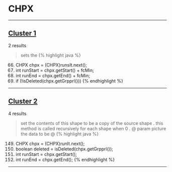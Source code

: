 # CHPX

***

## [Cluster 1](./1)
2 results
> sets the 
{% highlight java %}
66. CHPX chpx = (CHPX)runsIt.next();
67. int runStart = chpx.getStart() + fcMin;
68. int runEnd = chpx.getEnd() + fcMin;
70. if (!isDeleted(chpx.getGrpprl()))
{% endhighlight %}

***

## [Cluster 2](./2)
4 results
> set the contents of this shape to be a copy of the source shape . this method is called recursively for each shape when 0 . @ param picture the data to be @ 
{% highlight java %}
149. CHPX chpx = (CHPX)runIt.next();
150. boolean deleted = isDeleted(chpx.getGrpprl());
156. int runStart = chpx.getStart();
157. int runEnd = chpx.getEnd();
{% endhighlight %}

***

